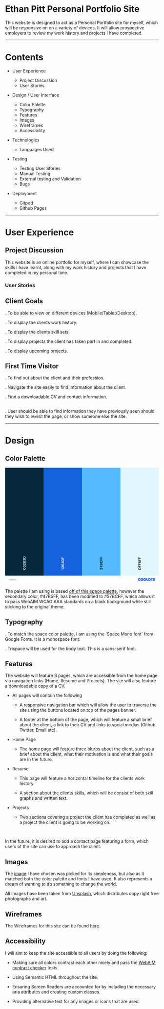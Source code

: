 # Ethan Pitt Personal Portfolio Site

This website is designed to act as a Personal Portfolio site for myself, which will be responsive on on a variety of devices. It will allow prospective employers to review my work history and projects I have completed.

---

<!-- Add Mockup of site here from Am I Responsive-->

# Contents

* User Experience
    * Project Discussion
    * User Stories

* Design / User Interface
    * Color Palette
    * Typography
    * Features
    * Images
    * Wireframes
    * Accessibility

* Technologies
    * Languages Used

* Testing
    * Testing User Stories
    * Manual Testing
    * External testing and Validation
    * Bugs

* Deployment
    * Gitpod
    * Github Pages

---

# User Experience

## Project Discussion

This website is an online portfolio for myself, where I can showcase the skills I have learnt, along with my work history and projects that I have completed in my personal time.

### User Stories

## Client Goals
. To be able to view on different devices (Mobile/Tablet/Desktop).

. To display the clients work history.

. To display the clients skill sets.

. To display projects the client has taken part in and completed.

. To display upcoming projects.

## First Time Visitor
. To find out about the client and their profession.

. Navigate the site easily to find information about the client.

. Find a downloadable CV and contact information.

##

. User should be able to find information they have previously seen should they wish to revisit the page, or show someone else the site.



---

# Design

## Color Palette

![Ethan Pitt Portfolio Site Color Palette](docs/colors.png)

The palette I am using is based [off of this space palette](https://colorhunt.co/palette/06283d1363df47b5ffdff6ff), however the secondary color, #47B5FF, has been modified to #57BCFF, which allows it to pass WebAIM WCAG AAA standards on a black background while still sticking to the original theme.

## Typography

. To match the space color palette, I am using the 'Space Mono font' from Google Fonts. It is a monospace font.

. Trispace will be used for the body text. This is a sans-serif font.

## Features

The website will feature 3 pages, which are accessible from the home page via navigation links (Home, Resume and Projects). The site will also feature a downloadable copy of a CV.

* All pages will contain the following

    * A responsive navigation bar which will allow the user to traverse the site using the buttons located on top of the pages banner. 

    * A footer at the bottom of the page, which will feature a small brief about the client, a link to their CV and links to social medias (Github, Twitter, Email etc).

* Home Page

    * The home page will feature three blurbs about the client, such as a brief about the client, what their motivation is and what their goals are in the future.

* Resume

    * This page will feature a horizontal timeline for the clients work history.

    * A section about the clients skills, which will be consist of both skill graphs and written text.

* Projects

    * Two sections covering a project the client has completed as well as a project the client is going to be working on.

<br>

In the future, it is desired to add a contact page featuring a form, which users of the site can use to approach the client.


## Images

The [image](https://unsplash.com/photos/Q1p7bh3SHj8) I have chosen was picked for its simpleness, but also as it matched both the color palette and fonts I have used. It also represents a dream of wanting to do something to change the world.

All images have been taken from [Unsplash](https://www.unsplash.com), which distributes copy right free photographs and art.

## Wireframes

The Wireframes for this site can be found [here](docs/wireframes.pdf).

## Accessibility

I will aim to keep the site accessible to all users by doing the following:

* Making sure all colors contrast each other nicely and pass the [WebAIM contrast checker](https://webaim.org/resources/contrastchecker/) tests.

* Using Semantic HTML throughout the site.

* Ensuring Screen Readers are accounted for by including the necessary aria attributes and creating custom classes.

* Providing alternative text for any images or icons that are used.